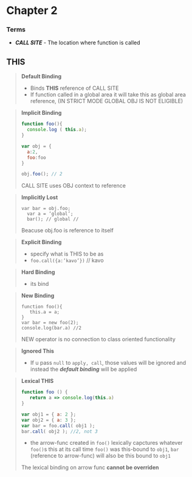 # Chapter 2

### Terms

- **_CALL SITE_** - The location where function is called

## THIS

> **Default Binding**
>
> - Binds **THIS** reference of CALL SITE
> - If function called in a global area it will take this as global area reference, (IN STRICT MODE GLOBAL OBJ IS NOT ELIGIBLE)

> **Implicit Binding**
>
> ``` Javascript
> function foo(){
>   console.log ( this.a);
> }
>
> var obj = {
> 	a:2,
> 	foo:foo
> }
>
> obj.foo(); // 2
> ```
>
> CALL SITE uses OBJ context to reference

> **Implicitly Lost**
>
> ```
> var bar = obj.foo;
> 	var a = ‘global’;
> 	bar(); // global //
> ```
>
> Beacuse obj.foo is reference to itself

> **Explicit Binding**
>
> - specify what is THIS to be as
> - `foo.call({a:’kavo’})` // kavo

> **Hard Binding**
>
> - its bind

> **New Binding**
>
> ```
> function foo(){
>    this.a = a;
> }
> var bar = new foo(2);
> console.log(bar.a) //2
> ```
>
> NEW operator is no connection to class oriented functionality

> **Ignored This**
>
> - If u pass `null` to `apply, call`, those values will be ignored and instead the **_default binding_** will be applied

> **Lexical THIS**
>
> ``` Javascript
> function foo () {
>    return a => console.log(this.a)
> }
>
> var obj1 = { a: 2 };
> var obj2 = { a: 3 };
> var bar = foo.call( obj1 );
> bar.call( obj2 ); //2, not 3
> ```
>
> - the arrow-func created in `foo()` lexically capctures whatever `foo()`s this at its call time `foo()` was this-bound to `obj1`, `bar` (reference to arrow-func) will also be this bound to `obj1`
>
> The lexical binding on arrow func **cannot be overriden**
